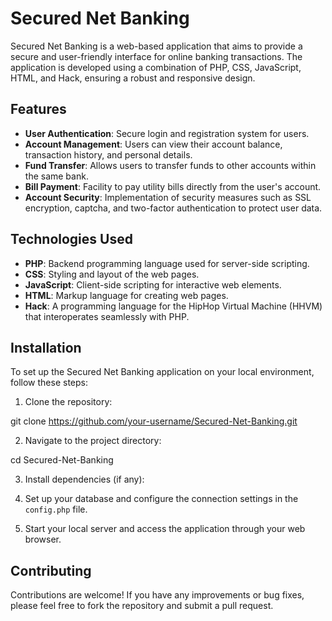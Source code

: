 # Secured Net Banking

Secured Net Banking is a web-based application that aims to provide a secure and user-friendly interface for online banking transactions. The application is developed using a combination of PHP, CSS, JavaScript, HTML, and Hack, ensuring a robust and responsive design.

## Features

- **User Authentication**: Secure login and registration system for users.
- **Account Management**: Users can view their account balance, transaction history, and personal details.
- **Fund Transfer**: Allows users to transfer funds to other accounts within the same bank.
- **Bill Payment**: Facility to pay utility bills directly from the user's account.
- **Account Security**: Implementation of security measures such as SSL encryption, captcha, and two-factor authentication to protect user data.

## Technologies Used

- **PHP**: Backend programming language used for server-side scripting.
- **CSS**: Styling and layout of the web pages.
- **JavaScript**: Client-side scripting for interactive web elements.
- **HTML**: Markup language for creating web pages.
- **Hack**: A programming language for the HipHop Virtual Machine (HHVM) that interoperates seamlessly with PHP.

## Installation

To set up the Secured Net Banking application on your local environment, follow these steps:

1. Clone the repository:

git clone https://github.com/your-username/Secured-Net-Banking.git

2. Navigate to the project directory:

cd Secured-Net-Banking

3. Install dependencies (if any):

4. Set up your database and configure the connection settings in the `config.php` file.

5. Start your local server and access the application through your web browser.

## Contributing

Contributions are welcome! If you have any improvements or bug fixes, please feel free to fork the repository and submit a pull request.




